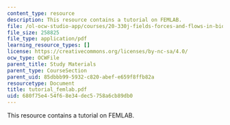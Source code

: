 ```yaml
---
content_type: resource
description: This resource contains a tutorial on FEMLAB.
file: /ol-ocw-studio-app/courses/20-330j-fields-forces-and-flows-in-biological-systems-spring-2007/680f75e454f68e34dec5758a6cb89db0_tutorial_femlab.pdf
file_size: 258825
file_type: application/pdf
learning_resource_types: []
license: https://creativecommons.org/licenses/by-nc-sa/4.0/
ocw_type: OCWFile
parent_title: Study Materials
parent_type: CourseSection
parent_uid: 85dbbb99-5932-c820-abef-e659f8ffb82a
resourcetype: Document
title: tutorial_femlab.pdf
uid: 680f75e4-54f6-8e34-dec5-758a6cb89db0
---
```

This resource contains a tutorial on FEMLAB.
